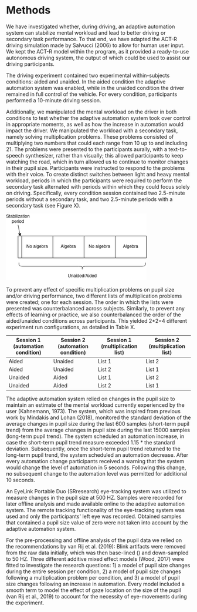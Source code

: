 # Methods
We have investigated whether, during driving, an adaptive automation system can stabilize mental workload and lead to better driving or secondary task performance. To that end, we have adapted the ACT-R driving simulation made by Salvucci (2006) to allow for human user input. We kept the ACT-R model within the program, as it provided a ready-to-use autonomous driving system, the output of which could be used to assist our driving participants.

The driving experiment contained two experimental within-subjects conditions: aided and unaided. In the aided condition the adaptive automation system was enabled, while in the unaided condition the driver remained in full control of the vehicle. For every condition, participants performed a 10-minute driving session. 

Additionally, we manipulated the mental workload on the driver in both conditions to test whether the adaptive automation system took over control in appropriate moments, as well as how the increase in automation would impact the driver. We manipulated the workload with a secondary task, namely solving multiplication problems. These problems consisted of multiplying two numbers that could each range from 10 up to and including 21. The problems were presented to the participants aurally, with a text-to-speech synthesizer, rather than visually; this allowed participants to keep watching the road, which in turn allowed us to continue to monitor changes in their pupil size. Participants were instructed to respond to the problems with their voice. To create distinct switches between light and heavy mental workload, periods in which the participants were required to perform the secondary task alternated with periods within which they could focus solely on driving. Specifically, every condition session contained two 2.5-minute periods without a secondary task, and two 2.5-minute periods with a secondary task (see Figure X).

![experiment set-up](images/experiment_set-up.png "Experiment set-up")

To prevent any effect of specific multiplication problems on pupil size and/or driving performance, two different lists of multiplication problems were created; one for each session. The order in which the lists were presented was counterbalanced across subjects. Similarly, to prevent any effects of learning or practice, we also counterbalanced the order of the aided/unaided conditions across participants. This yielded 2*2=4 different experiment run configurations, as detailed in Table X.

| Session 1 (automation condition) | Session 2 (automation condition) | Session 1 (multiplication list) | Session 2 (multiplication list) |
|----------------------------------|----------------------------------|---------------------------------|---------------------------------|
| Aided                            | Unaided                          | List 1                          | List 2                          |
| Aided                            | Unaided                          | List 2                          | List 1                          |
| Unaided                          | Aided                            | List 1                          | List 2                          |
| Unaided                          | Aided                            | List 2                          | List 1                          |

The adaptive automation system relied on changes in the pupil size to maintain an estimate of the mental workload currently experienced by the user (Kahnemann, 1973). The system, which was inspired from previous work by Mindakis and Lohan (2018), monitored the standard deviation of the average changes in pupil size during the last 600 samples (short-term pupil trend) from the average changes in pupil size during the last 15000 samples (long-term pupil trend). The system scheduled an automation increase, in case the short-term pupil trend measure exceeded 1.15 * the standard deviation. Subsequently, once the short-term pupil trend returned to the long-term pupil trend, the system scheduled an automation decrease. After every automation change participants received a warning that the system would change the level of automation in 5 seconds. Following this change, no subsequent change to the automation level was permitted for additional 10 seconds.

An EyeLink Portable Duo (SRresearch) eye-tracking system was utilized to measure changes in the pupil size at 500 HZ. Samples were recorded for later offline analysis and made available online to the adaptive automation system. The remote tracking functionality of the eye-tracking system was used and only the participants' left eye was recorded. Obtained samples that contained a pupil size value of zero were not taken into account by the adaptive automation system.

For the pre-processing and offline analysis of the pupil data we relied on the recommendations by van Rij et al. (2019): Blink artifacts were removed from the raw data initially, which was then base-lined () and down-sampled to 50 HZ. Three different additive mixed effect models (Wood, 2017) were fitted to investigate the research questions: 1) a model of pupil size changes during the entire session per condition, 2) a model of pupil size changes following a multiplication problem per condition, and 3) a model of pupil size changes following an increase in automation. Every model included a smooth term to model the effect of gaze location on the size of the pupil (van Rij et al., 2019) to account for the necessity of eye-movements during the experiment.